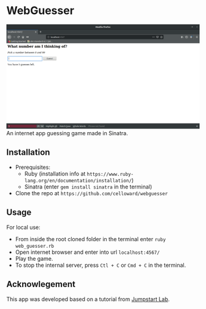# WebGuesser
<img src="./webguesser-shot.png" alt="Game play screenshot" />
An internet app guessing game made in Sinatra.

## Installation
  * Prerequisites:
    * Ruby (installation info at `https://www.ruby-lang.org/en/documentation/installation/`)
    * Sinatra (enter `gem install sinatra` in the terminal)
  * Clone the repo at `https://github.com/celloward/webguesser`

## Usage
For local use:
  * From inside the root cloned folder in the terminal enter `ruby web_guesser.rb`
  * Open internet browser and enter into url `localhost:4567/`
  * Play the game.
  * To stop the internal server, press `Ctl + C` or `Cmd + C` in the terminal.

## Acknowlegement
This app was developed based on a tutorial from <a href="http://tutorials.jumpstartlab.com/projects/web_guesser.html">Jumpstart Lab</a>.
